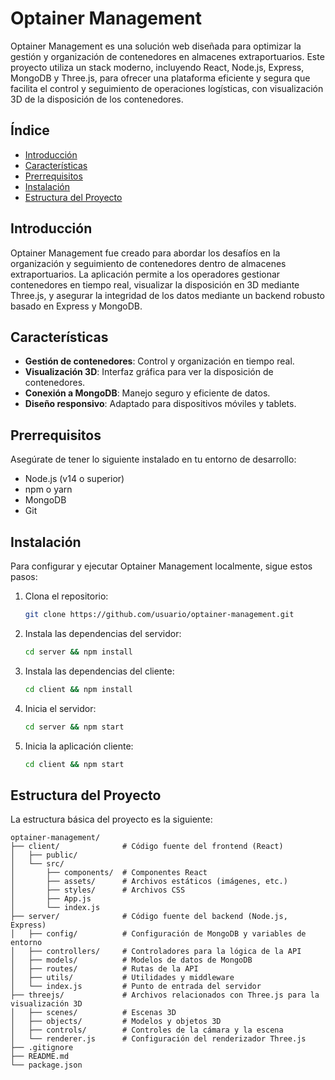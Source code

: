 # Optainer Management

Optainer Management es una solución web diseñada para optimizar la gestión y organización de contenedores en almacenes extraportuarios. Este proyecto utiliza un stack moderno, incluyendo React, Node.js, Express, MongoDB y Three.js, para ofrecer una plataforma eficiente y segura que facilita el control y seguimiento de operaciones logísticas, con visualización 3D de la disposición de los contenedores.

## Índice

- [Introducción](#introducción)
- [Características](#características)
- [Prerrequisitos](#prerrequisitos)
- [Instalación](#instalación)
- [Estructura del Proyecto](#estructura-del-proyecto)

## Introducción

Optainer Management fue creado para abordar los desafíos en la organización y seguimiento de contenedores dentro de almacenes extraportuarios. La aplicación permite a los operadores gestionar contenedores en tiempo real, visualizar la disposición en 3D mediante Three.js, y asegurar la integridad de los datos mediante un backend robusto basado en Express y MongoDB.

## Características

- **Gestión de contenedores**: Control y organización en tiempo real.
- **Visualización 3D**: Interfaz gráfica para ver la disposición de contenedores.
- **Conexión a MongoDB**: Manejo seguro y eficiente de datos.
- **Diseño responsivo**: Adaptado para dispositivos móviles y tablets.

## Prerrequisitos

Asegúrate de tener lo siguiente instalado en tu entorno de desarrollo:

- Node.js (v14 o superior)
- npm o yarn
- MongoDB
- Git

## Instalación

Para configurar y ejecutar Optainer Management localmente, sigue estos pasos:

1. Clona el repositorio:
    ```bash
    git clone https://github.com/usuario/optainer-management.git
    ```

2. Instala las dependencias del servidor:
    ```bash
    cd server && npm install
    ```

3. Instala las dependencias del cliente:
    ```bash
    cd client && npm install
    ```

4. Inicia el servidor:
    ```bash
    cd server && npm start
    ```

5. Inicia la aplicación cliente:
    ```bash
    cd client && npm start
    ```

## Estructura del Proyecto

La estructura básica del proyecto es la siguiente:

```plaintext
optainer-management/
├── client/              # Código fuente del frontend (React)
│   ├── public/
│   └── src/
│       ├── components/  # Componentes React
│       ├── assets/      # Archivos estáticos (imágenes, etc.)
│       ├── styles/      # Archivos CSS
│       ├── App.js
│       └── index.js
├── server/              # Código fuente del backend (Node.js, Express)
│   ├── config/          # Configuración de MongoDB y variables de entorno
│   ├── controllers/     # Controladores para la lógica de la API
│   ├── models/          # Modelos de datos de MongoDB
│   ├── routes/          # Rutas de la API
│   ├── utils/           # Utilidades y middleware
│   └── index.js         # Punto de entrada del servidor
├── threejs/             # Archivos relacionados con Three.js para la visualización 3D
│   ├── scenes/          # Escenas 3D
│   ├── objects/         # Modelos y objetos 3D
│   ├── controls/        # Controles de la cámara y la escena
│   └── renderer.js      # Configuración del renderizador Three.js
├── .gitignore
├── README.md
└── package.json

